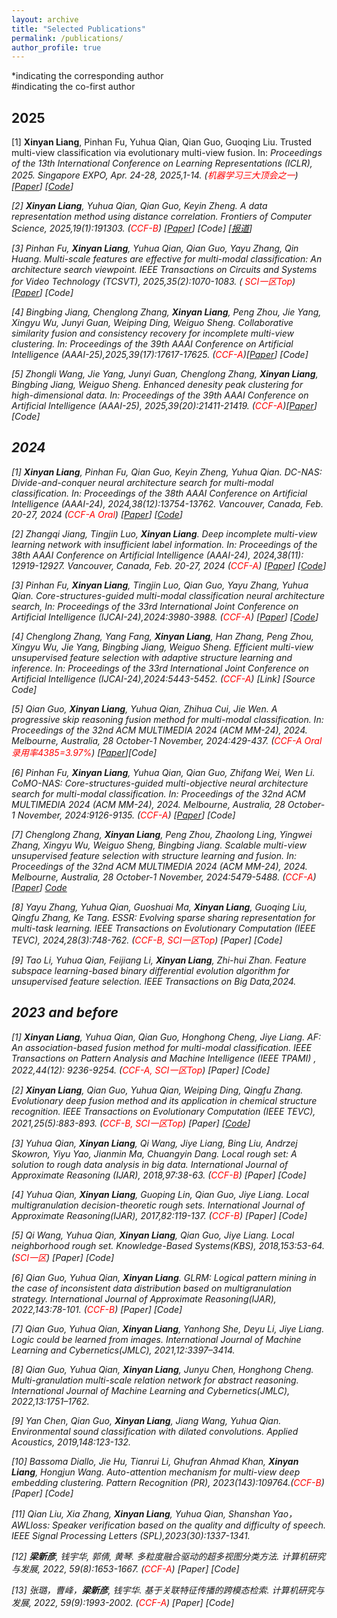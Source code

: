 ```yaml
---
layout: archive
title: "Selected Publications"
permalink: /publications/
author_profile: true
---
```

*indicating the corresponding author \
#indicating the co-first author



## 2025
[1] **Xinyan Liang**, Pinhan Fu, Yuhua Qian, Qian Guo, Guoqing Liu. Trusted multi-view classification via evolutionary multi-view fusion. In: <i>Proceedings of the 13th International Conference on Learning Representations (ICLR)<i>, 2025. Singapore EXPO, Apr. 24-28, 2025,1-14. (<span style="color: #FF0000">机器学习三大顶会之一</span>)[[Paper](https://openreview.net/forum?id=M3kBtqpys5)] [[Code](https://github.com/fupinhan123/TEF)] 

[2] **Xinyan Liang**, Yuhua Qian, Qian Guo, Keyin Zheng. A data representation method using distance correlation. <i>Frontiers of Computer Science<i>, 2025,19(1):191303.  (<span style="color: #FF0000">CCF-B</span>) [[Paper](https://link.springer.com/article/10.1007/s11704-023-3396-y)] [Code] [[报道](https://mp.weixin.qq.com/s/HiqS7_RT0kZew0P2f2iL2A)]

[3] Pinhan Fu, **Xinyan Liang**, Yuhua Qian, Qian Guo, Yayu Zhang, Qin Huang. Multi-scale features are effective for multi-modal classification: An architecture search viewpoint. <i>IEEE Transactions on Circuits and Systems for Video Technology (TCSVT)<i>, 2025,35(2):1070-1083.  (<span style="color: #FF0000"> SCI一区Top</span>) [[Paper](https://ieeexplore.ieee.org/document/10700772)] [Code] 

[4] Bingbing Jiang, Chenglong Zhang, **Xinyan Liang**, Peng Zhou, Jie Yang, Xingyu Wu, Junyi Guan, Weiping Ding, Weiguo Sheng. Collaborative similarity fusion and consistency recovery for incomplete multi-view clustering. In: <i>Proceedings of the 39th AAAI Conference on Artificial Intelligence (AAAI-25)<i>,2025,39(17):17617-17625. (<span style="color: #FF0000">CCF-A</span>)[[Paper](https://ojs.aaai.org/index.php/AAAI/article/view/33937)] [Code] 

[5] Zhongli Wang, Jie Yang, Junyi Guan, Chenglong Zhang, **Xinyan Liang**, Bingbing Jiang, Weiguo Sheng. Enhanced denesity peak clustering for high-dimensional data. In: <i>Proceedings of the 39th AAAI Conference on Artificial Intelligence (AAAI-25)<i>, 2025,39(20):21411-21419. (<span style="color: #FF0000">CCF-A</span>)[[Paper](https://ojs.aaai.org/index.php/AAAI/article/view/35442)] [Code] 
<!--
[6] **Xinyan Liang**, Li Lv, Qian Guo, Bingbing Jiang, Feijiang Li, Liang Du, Lu Chen. View-association-guided dynamic multi-view classification. In: <i>Proceedings of the 34rd International Joint Conference on Artificial Intelligence (IJCAI-25)<i>, 2025. (<span style="color: #FF0000"></span>)[[Paper]] [Code]

[7] Shijie Wang, Qian Guo, Lu Chen, Liang Du, Zikun Jin, Zhiyan Yuan, **Xinyan Liang**(通讯). An association-based fusion method for speech enhancement. In: <i>Proceedings of the 34rd International Joint Conference on Artificial Intelligence (IJCAI-25)<i>, 2025. (<span style="color: #FF0000"></span>)[[Paper]] [Code]

[8] Zhihua Cui, Shiwu Sun, Qian Guo, **Xinyan Liang**, Yuhua Qian, Zhixia Zhang. A fast neural architecture search method for multi-modal classification via Knowledge Sharing. In: <i>Proceedings of the 34rd International Joint Conference on Artificial Intelligence (IJCAI-25)<i>, 2025. (<span style="color: #FF0000"></span>)[[Paper]] [Code]

[9] Jie Yang, Wei Chen, Feng Liu, Peng Zhou, Zhongli Wang, **Xinyan Liang**, Bingbing Jiang. Multi-view clustering via multi-granularity ensemble. In: <i>Proceedings of the 34rd International Joint Conference on Artificial Intelligence (IJCAI-25)<i>, 2025. (<span style="color: #FF0000"></span>)[[Paper]] [Code]

[10] Zikun Jin, Yuhua Qian, **Xinyan Liang**, Haijun Geng. A multi-view fusion approach for enhancing speech signals via short-time fractional fourier transform. In: <i>Proceedings of the 34rd International Joint Conference on Artificial Intelligence (IJCAI-25)<i>, 2025. (<span style="color: #FF0000"></span>)[[Paper]] [Code]
-->

## 2024
[1] **Xinyan Liang**, Pinhan Fu, Qian Guo, Keyin Zheng, Yuhua Qian. DC-NAS: Divide-and-conquer neural architecture search for multi-modal classification. In: <i>Proceedings of the 38th AAAI Conference on Artificial Intelligence (AAAI-24)<i>, 2024,38(12):13754-13762. Vancouver, Canada, Feb. 20-27, 2024 (<span style="color: #FF0000">CCF-A Oral</span>) [[Paper](https://doi.org/10.1609/aaai.v38i12.29281)] [[Code](https://github.com/fupinhan123/AAAI_DC-NAS)]

[2] Zhangqi Jiang, Tingjin Luo, **Xinyan Liang**. Deep incomplete multi-view learning network with insufficient label information. In: <i>Proceedings of the 38th AAAI Conference on Artificial Intelligence (AAAI-24)<i>, 2024,38(11): 12919-12927. Vancouver, Canada, Feb. 20-27, 2024 (<span style="color: #FF0000">CCF-A</span>) [[Paper](https://ojs.aaai.org/index.php/AAAI/article/view/29189)] [[Code](https://github.com/ZhangqiJiang07/code\_DIMvLN)]

[3] Pinhan Fu, **Xinyan Liang**, Tingjin Luo, Qian Guo, Yayu Zhang, Yuhua Qian. Core-structures-guided multi-modal classification neural architecture search,  In: <i>Proceedings of the 33rd International Joint Conference on Artificial Intelligence (IJCAI-24)<i>,2024:3980-3988. (<span style="color: #FF0000">CCF-A</span>) [[Paper](https://www.ijcai.org/proceedings/2024/0440.pdf)] [[Code](https://github.com/fupinhan123/CSG-NAS)] 

[4] Chenglong Zhang, Yang Fang, **Xinyan Liang**, Han Zhang, Peng Zhou, Xingyu Wu, Jie Yang, Bingbing Jiang, Weiguo Sheng. Efficient multi-view unsupervised feature selection with adaptive structure learning and inference. In: <i>Proceedings of the 33rd International Joint Conference on Artificial Intelligence (IJCAI-24)<i>,2024:5443-5452. (<span style="color: #FF0000">CCF-A</span>) [Link] [Source Code] 

[5] Qian Guo, **Xinyan Liang**, Yuhua Qian, Zhihua Cui, Jie Wen. A progressive skip reasoning fusion method for multi-modal classification. In: <i>Proceedings of the 32nd ACM MULTIMEDIA 2024 (ACM MM-24)<i>, 2024. Melbourne, Australia, 28 October-1 November, 2024:429-437. (<span style="color: #FF0000">CCF-A Oral 录用率4385=3.97%</span>) [[Paper](https://dl.acm.org/doi/10.1145/3664647.3681437)][Code] 

[6] Pinhan Fu, **Xinyan Liang**, Yuhua Qian, Qian Guo, Zhifang Wei, Wen Li. CoMO-NAS: Core-structures-guided multi-objective neural architecture search for multi-modal classification. In: <i>Proceedings of the 32nd ACM MULTIMEDIA 2024 (ACM MM-24)<i>, 2024. Melbourne, Australia, 28 October-1 November, 2024:9126-9135. (<span style="color: #FF0000">CCF-A</span>) [[Paper](https://dl.acm.org/doi/10.1145/3664647.3681351)] [Code] 

[7] Chenglong Zhang, **Xinyan Liang**, Peng Zhou, Zhaolong Ling, Yingwei Zhang, Xingyu Wu, Weiguo Sheng, Bingbing Jiang. Scalable multi-view unsupervised feature selection with structure learning and fusion. In: <i>Proceedings of the 32nd ACM MULTIMEDIA 2024 (ACM MM-24)<i>, 2024. Melbourne, Australia, 28 October-1 November, 2024:5479-5488.  (<span style="color: #FF0000">CCF-A</span>) [[Paper](https://maestro.acm.org/trk/clickp?ref=z16l2snue3_2-316ea_0x33ae25x03444&doi=3664647.3681223)] [Code](https://github.com/fupinhan123/CSG-NAS)

[8] Yayu Zhang, Yuhua Qian, Guoshuai Ma, **Xinyan Liang**, Guoqing Liu, Qingfu Zhang, Ke Tang. ESSR: Evolving sparse sharing representation for multi-task learning. <i>IEEE Transactions on Evolutionary Computation (IEEE TEVC)<i>, 2024,28(3):748-762.  (<span style="color: #FF0000">CCF-B, SCI一区Top</span>) [Paper] [Code] 

[9] Tao Li, Yuhua Qian, Feijiang Li, **Xinyan Liang**, Zhi-hui Zhan. Feature subspace learning-based binary differential evolution algorithm for unsupervised feature selection. IEEE Transactions on Big Data,2024.



## 2023 and before
[1] **Xinyan Liang**, Yuhua Qian, Qian Guo, Honghong Cheng, Jiye Liang. AF: An association-based fusion method for multi-modal classification. <i>IEEE Transactions on Pattern Analysis and Machine Intelligence (IEEE TPAMI)<i> , 2022,44(12): 9236-9254.  (<span style="color: #FF0000">CCF-A, SCI一区Top</span>) [Paper] [Code] 

[2] **Xinyan Liang**, Qian Guo, Yuhua Qian, Weiping Ding, Qingfu Zhang. Evolutionary deep fusion method and its application in chemical structure recognition. <i>IEEE Transactions on Evolutionary Computation (IEEE TEVC)<i>, 2021,25(5):883-893.  (<span style="color: #FF0000">CCF-B, SCI一区Top</span>) [Paper] [[Code](https://github.com/xinyanliang/EDFv0.1)]

[3] Yuhua Qian, **Xinyan Liang**, Qi Wang, Jiye Liang, Bing Liu, Andrzej Skowron, Yiyu Yao, Jianmin Ma, Chuangyin Dang. Local rough set: A solution to rough data analysis in big data. <i>International Journal of Approximate Reasoning (IJAR)<i>, 2018,97:38-63. (<span style="color: #FF0000">CCF-B</span>) [Paper] [Code] 

[4] Yuhua Qian, **Xinyan Liang**, Guoping Lin, Qian Guo, Jiye Liang. Local multigranulation decision-theoretic rough sets. <i>International Journal of Approximate Reasoning(IJAR)<i>, 2017,82:119-137. (<span style="color: #FF0000">CCF-B</span>) [Paper] [Code] 

[5] Qi Wang, Yuhua Qian, **Xinyan Liang**, Qian Guo, Jiye Liang. Local neighborhood rough set. <i>Knowledge-Based Systems(KBS)<i>, 2018,153:53-64. (<span style="color: #FF0000">SCI一区</span>) [Paper] [Code] 

[6] Qian Guo, Yuhua Qian, **Xinyan Liang**. GLRM: Logical pattern mining in the case of inconsistent data distribution based on multigranulation strategy. <i>International Journal of Approximate Reasoning(IJAR)<i>, 2022,143:78-101. (<span style="color: #FF0000">CCF-B</span>) [Paper] [Code] 

[7] Qian Guo, Yuhua Qian, **Xinyan Liang**, Yanhong She, Deyu Li, Jiye Liang. Logic could be learned from images. <i>International Journal of Machine Learning and Cybernetics(JMLC)<i>, 2021,12:3397–3414. 

[8] Qian Guo, Yuhua Qian, **Xinyan Liang**, Junyu Chen, Honghong Cheng. Multi-granulation multi-scale relation network for abstract reasoning. <i>International Journal of Machine Learning and Cybernetics(JMLC)<i>, 2022,13:1751–1762. 

[9] Yan Chen, Qian Guo, **Xinyan Liang**, Jiang Wang, Yuhua Qian. Environmental sound classification with dilated convolutions. <i>Applied Acoustics<i>, 2019,148:123-132.

[10] Bassoma Diallo, Jie Hu, Tianrui Li, Ghufran Ahmad Khan, **Xinyan Liang**, Hongjun Wang. Auto-attention mechanism for multi-view deep embedding clustering. <i>Pattern Recognition (PR)<i>, 2023(143):109764.(<span style="color: #FF0000">CCF-B</span>) [Paper] [Code] 

[11] Qian Liu, Xia Zhang, **Xinyan Liang**, Yuhua Qian, Shanshan Yao，AWLloss: Speaker verification based on the quality and difficulty of speech. <i>IEEE Signal Processing Letters (SPL)<i>,2023(30):1337-1341.

[12] **梁新彦**, 钱宇华, 郭倩, 黄琴. 多粒度融合驱动的超多视图分类方法. <i>计算机研究与发展<i>, 2022, 59(8):1653-1667. (<span style="color: #FF0000">CCF-A</span>) [Paper] [Code] 

[13] 张璐，曹峰，**梁新彦**, 钱宇华. 基于关联特征传播的跨模态检索. <i>计算机研究与发展<i>, 2022, 59(9):1993-2002. (<span style="color: #FF0000">CCF-A</span>) [Paper] [Code] 

<!--
 2024, 38(14): 15258-15266.
-->

